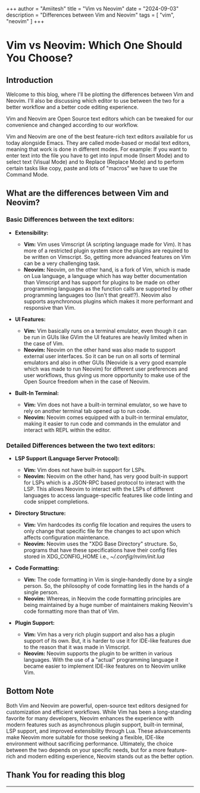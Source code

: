 +++
author = "Amiitesh"
title = "Vim vs Neovim"
date = "2024-09-03"
description = "Differences between Vim and Neovim"
tags = [
    "vim",
    "neovim"
]
+++


# Vim vs Neovim: Which One Should You Choose?

## Introduction

Welcome to this blog, where I'll be plotting the differences between Vim and Neovim. I'll also be discussing which editor to use between the two for a better workflow and a better code editing experience.

Vim and Neovim are Open Source text editors which can be tweaked for our convenience and changed according to our workflow.

Vim and Neovim are one of the best feature-rich text editors available for us today alongside Emacs. They are called mode-based or modal text editors, meaning that work is done in different modes. For example: If you want to enter text into the file you have to get into input mode (Insert Mode) and to select text (Visual Mode) and to Replace (Replace Mode) and to perform certain tasks like copy, paste and lots of "macros" we have to use the Command Mode.

## What are the differences between Vim and Neovim?

### Basic Differences between the text editors:

- **Extensibility:**
  - **Vim:** Vim uses Vimscript (A scripting language made for Vim). It has more of a restricted plugin system since the plugins are required to be written on Vimscript. So, getting more advanced features on Vim can be a very challenging task.
  - **Neovim:** Neovim, on the other hand, is a fork of Vim, which is made on Lua language, a language which has way better documentation than Vimscript and has support for plugins to be made on other programming languages as the function calls are supported by other programming languages too (Isn't that great!?). Neovim also supports asynchronous plugins which makes it more performant and responsive than Vim.

- **UI Features:**
  - **Vim:** Vim basically runs on a terminal emulator, even though it can be run in GUIs like GVim the UI features are heavily limited when in the case of Vim.
  - **Neovim:** Neovim on the other hand was also made to support external user interfaces. So it can be run on all sorts of terminal emulators and also in other GUIs (Neovide is a very good example which was made to run Neovim) for different user preferences and user workflows, thus giving us more opportunity to make use of the Open Source freedom when in the case of Neovim.

- **Built-In Terminal:**
  - **Vim:** Vim does not have a built-in terminal emulator, so we have to rely on another terminal tab opened up to run code.
  - **Neovim:** Neovim comes equipped with a built-in terminal emulator, making it easier to run code and commands in the emulator and interact with REPL within the editor.

### Detailed Differences between the two text editors:

- **LSP Support (Language Server Protocol):**
  - **Vim:** Vim does not have built-in support for LSPs.
  - **Neovim:** Neovim on the other hand, has very good built-in support for LSPs which is a JSON-RPC based protocol to interact with the LSP. This allows Neovim to interact with the LSPs of different languages to access language-specific features like code linting and code snippet completions.

- **Directory Structure:**
  - **Vim:** Vim hardcodes its config file location and requires the users to only change that specific file for the changes to act upon which affects configuration maintenance.
  - **Neovim:** Neovim uses the "XDG Base Directory" structure. So, programs that have these specifications have their config files stored in XDG_CONFIG_HOME i.e., *~/.config/nvim/init.lua*

- **Code Formatting:**
  - **Vim:** The code formatting in Vim is single-handedly done by a single person. So, the philosophy of code formatting lies in the hands of a single person.
  - **Neovim:** Whereas, in Neovim the code formatting principles are being maintained by a huge number of maintainers making Neovim's code formatting more than that of Vim.

- **Plugin Support:**
  - **Vim:** Vim has a very rich plugin support and also has a plugin support of its own. But, it is harder to use it for IDE-like features due to the reason that it was made in Vimscript.
  - **Neovim:** Neovim supports the plugin to be written in various languages. With the use of a "actual" programming language it became easier to implement IDE-like features on to Neovim unlike Vim.

## Bottom Note

Both Vim and Neovim are powerful, open-source text editors designed for customization and efficient workflows. While Vim has been a long-standing favorite for many developers, Neovim enhances the experience with modern features such as asynchronous plugin support, built-in terminal, LSP support, and improved extensibility through Lua. These advancements make Neovim more suitable for those seeking a flexible, IDE-like environment without sacrificing performance. Ultimately, the choice between the two depends on your specific needs, but for a more feature-rich and modern editing experience, Neovim stands out as the better option.

## Thank You for reading this blog

---
